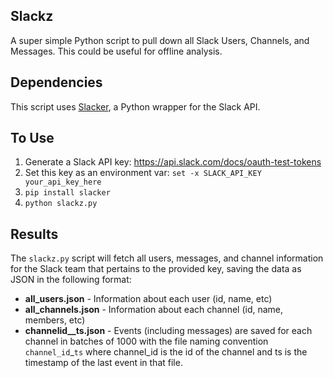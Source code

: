 ## Slackz

A super simple Python script to pull down all Slack Users, Channels, and Messages. This could be useful for offline analysis.

## Dependencies

This script uses [Slacker](https://github.com/os/slacker), a Python wrapper for the Slack API.

## To Use

1. Generate a Slack API key: https://api.slack.com/docs/oauth-test-tokens
1. Set this key as an environment var: `set -x SLACK_API_KEY your_api_key_here`
1. `pip install slacker`
1. `python slackz.py`

## Results

The `slackz.py` script will fetch all users, messages, and channel information for the Slack team that pertains to the provided key, saving the data as JSON in the following format:

* **all_users.json** - Information about each user (id, name, etc)
* **all_channels.json** - Information about each channel (id, name, members, etc)
* **channelid__ts.json** - Events (including messages) are saved for each channel in batches of 1000 with the file naming convention `channel_id`_`ts` where channel_id is the id of the channel and ts is the timestamp of the last event in that file.
